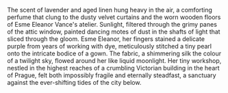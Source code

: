 The scent of lavender and aged linen hung heavy in the air, a comforting perfume that clung to the dusty velvet curtains and the worn wooden floors of Esme Eleanor Vance's atelier.  Sunlight, filtered through the grimy panes of the attic window, painted dancing motes of dust in the shafts of light that sliced through the gloom.  Esme Eleanor, her fingers stained a delicate purple from years of working with dye, meticulously stitched a tiny pearl onto the intricate bodice of a gown.  The fabric, a shimmering silk the colour of a twilight sky, flowed around her like liquid moonlight.  Her tiny workshop, nestled in the highest reaches of a crumbling Victorian building in the heart of Prague, felt both impossibly fragile and eternally steadfast, a sanctuary against the ever-shifting tides of the city below.
